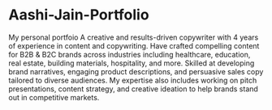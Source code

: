 # Aashi-Jain-Portfolio
My personal portfoio
A creative and results-driven copywriter with 4 years of experience in content and copywriting. Have crafted compelling content for B2B & B2C brands across industries including healthcare, education, real estate, building materials, hospitality, and more. Skilled at developing brand narratives, engaging product descriptions, and persuasive sales copy tailored to diverse audiences. My expertise also includes working on pitch presentations, content strategy, and creative ideation to help brands stand out in competitive markets. 
